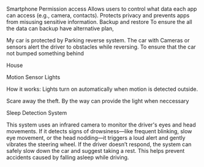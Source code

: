 Smartphone
Permission access
Allows users to control what data each app can access (e.g., camera, contacts). 
Protects privacy and prevents apps from misusing sensitive information. 
Backup and restore
To ensure the all the data can backup  have alternative plan, 

 My car is protected by
Parking reverse system.  The car with
Cameras or sensors alert the driver to obstacles while reversing.  To ensure that the car not bumped something behind

House

Motion Sensor Lights

How it works: Lights turn on automatically when motion is detected outside.

Scare away the theft. By the way can provide the light when neccessary


Sleep Detection System

This system uses an infrared camera to monitor the driver's eyes and head movements. If it detects signs of drowsiness—like frequent blinking, slow eye movement, or the head nodding—it triggers a loud alert and gently vibrates the steering wheel. If the driver doesn’t respond, the system can safely slow down the car and suggest taking a rest. This helps prevent accidents caused by falling asleep while driving.
